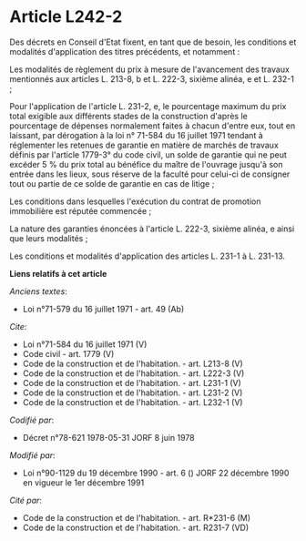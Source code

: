 # Article L242-2

Des décrets en Conseil d'Etat fixent, en tant que de besoin, les conditions et modalités d'application des titres précédents,
et notamment : 

Les modalités de règlement du prix à mesure de l'avancement des travaux mentionnés aux articles L. 213-8, b et L. 222-3,
sixième alinéa, e et L. 232-1 ; 

Pour l'application de l'article L. 231-2, e, le pourcentage maximum du prix total exigible aux différents stades de la
construction d'après le pourcentage de dépenses normalement faites à chacun d'entre eux, tout en laissant, par dérogation à
la loi n° 71-584 du 16 juillet 1971 tendant à réglementer les retenues de garantie en matière de marchés de travaux définis
par l'article 1779-3° du code civil, un solde de garantie qui ne peut excéder 5 % du prix total au bénéfice du maître de
l'ouvrage jusqu'à son entrée dans les lieux, sous réserve de la faculté pour celui-ci de consigner tout ou partie de ce solde
de garantie en cas de litige ; 

Les conditions dans lesquelles l'exécution du contrat de promotion immobilière est réputée commencée ; 

La nature des garanties énoncées à l'article L. 222-3, sixième alinéa, e ainsi que leurs modalités ; 

Les conditions et modalités d'application des articles L. 231-1 à L. 231-13.

**Liens relatifs à cet article**

_Anciens textes_:

  - Loi n°71-579 du 16 juillet 1971 - art. 49 (Ab)

_Cite_:

  - Loi n°71-584 du 16 juillet 1971 (V)
  - Code civil - art. 1779 (V)
  - Code de la construction et de l'habitation. - art. L213-8 (V)
  - Code de la construction et de l'habitation. - art. L222-3 (V)
  - Code de la construction et de l'habitation. - art. L231-1 (V)
  - Code de la construction et de l'habitation. - art. L231-2 (V)
  - Code de la construction et de l'habitation. - art. L232-1 (V)

_Codifié par_:

  - Décret n°78-621 1978-05-31 JORF 8 juin 1978

_Modifié par_:

  - Loi n°90-1129 du 19 décembre 1990 - art. 6 () JORF 22 décembre 1990 en vigueur le 1er décembre 1991

_Cité par_:

  - Code de la construction et de l'habitation. - art. R*231-6 (M)
  - Code de la construction et de l'habitation. - art. R231-7 (VD)
